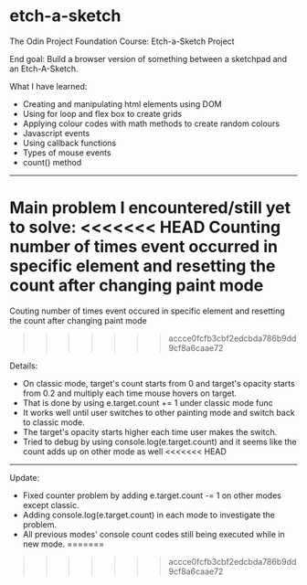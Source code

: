 # etch-a-sketch
The Odin Project Foundation Course: Etch-a-Sketch Project

End goal: Build a browser version of something between a sketchpad and an Etch-A-Sketch.

What I have learned:
- Creating and manipulating html elements using DOM
- Using for loop and flex box to create grids
- Applying colour codes with math methods to create random colours
- Javascript events
- Using callback functions
- Types of mouse events
- count() method

***
Main problem I encountered/still yet to solve:
<<<<<<< HEAD
Counting number of times event occurred in specific element and resetting the count after changing paint mode
=======
Couting number of times event occured in specific element and resetting the count after changing paint mode
>>>>>>> accce0fcfb3cbf2edcbda786b9dd9cf8a6caae72

Details:
- On classic mode, target's count starts from 0 and target's opacity starts from 0.2 and multiply each time mouse hovers on target.
- That is done by using e.target.count += 1 under classic mode func
- It works well until user switches to other painting mode and switch back to classic mode.
- The target's opacity starts higher each time user makes the switch.
- Tried to debug by using console.log(e.target.count) and it seems like the count adds up on other mode as well
<<<<<<< HEAD

***
Update:
- Fixed counter problem by adding e.target.count -= 1 on other modes except classic. 
- Adding console.log(e.target.count) in each mode to investigate the problem.
- All previous modes' console count codes still being executed while in new mode.
=======
>>>>>>> accce0fcfb3cbf2edcbda786b9dd9cf8a6caae72
